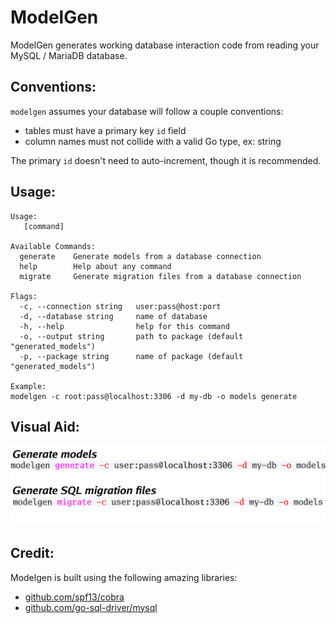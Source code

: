 # ModelGen

ModelGen generates working database interaction code from reading your MySQL / MariaDB database.

## Conventions:

`modelgen` assumes your database will follow a couple conventions:

- tables must have a primary key `id` field
- column names must not collide with a valid Go type, ex: string

The primary `id` doesn't need to auto-increment, though it is recommended.

## Usage:

```
Usage:
   [command]

Available Commands:
  generate    Generate models from a database connection
  help        Help about any command
  migrate     Generate migration files from a database connection

Flags:
  -c, --connection string   user:pass@host:port
  -d, --database string     name of database
  -h, --help                help for this command
  -o, --output string       path to package (default "generated_models")
  -p, --package string      name of package (default "generated_models")
    	
Example:
modelgen -c root:pass@localhost:3306 -d my-db -o models generate
```

## Visual Aid:

![visual.svg](./visual.svg)

## Credit:

Modelgen is built using the following amazing libraries:

- [github.com/spf13/cobra](https://github.com/spf13/cobra)
- [github.com/go-sql-driver/mysql](https://github.com/go-sql-driver/mysql)

